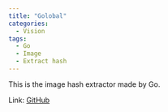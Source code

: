 ```yaml
---
title: "Golobal"
categories:
  - Vision
tags:
  - Go
  - Image
  - Extract hash
---
```


This is the image hash extractor made by Go.

Link: [GitHub](https://github.com/hermes7308/golobal)